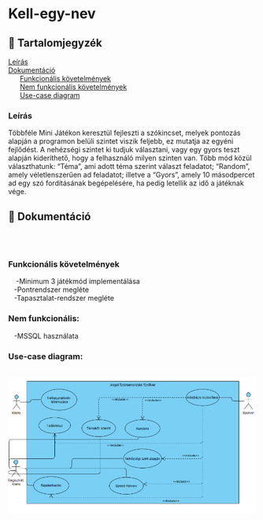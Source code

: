 # Kell-egy-nev


## 📜 Tartalomjegyzék
[Leírás](#leiras)  <br>
[Dokumentáció](#dok) <br>
 &nbsp;&nbsp;&nbsp;&nbsp;&nbsp;&nbsp;[Funkcionális követelmények](#funkKov) <br>
 &nbsp;&nbsp;&nbsp;&nbsp;&nbsp;&nbsp;[Nem funkcionális követelmények](#nemFunkKov) <br>
 &nbsp;&nbsp;&nbsp;&nbsp;&nbsp;&nbsp;[Use-case diagram](#useCase)<br>

<a name="headers"/>
<h3>
Leírás
  </h3>
 <p>
  Többféle Mini Játékon keresztül fejleszti a szókincset, melyek pontozás alapján a programon belüli szintet viszik feljebb, ez mutatja az egyéni fejlődést. A nehézségi szintet ki tudjuk választani, vagy egy gyors teszt alapján kideríthető, hogy a felhasználó milyen szinten van. Több  mód közül választhatunk: “Téma”, ami adott téma szerint választ feladatot; “Random”, amely véletlenszerűen ad feladatot; illetve a “Gyors”, amely 10 másodpercet ad egy szó fordításának begépelésére, ha pedig letellik az idő a játéknak vége.

  </p>
</a>
<a name="dok"></a>
<h2> 🎨 Dokumentáció</h2> <br><br>
<a name="funkKov"/>
<h3> Funkcionális követelmények</h3>
 &nbsp;&nbsp;&nbsp; -Minimum 3 játékmód implementálása<br>
  &nbsp;&nbsp;&nbsp;-Pontrendszer megléte<br>
  &nbsp;&nbsp;&nbsp;-Tapasztalat-rendszer megléte<br>
</a>

<a name="nemFunkKov"/>
<h3>Nem funkcionális:</h3>
&nbsp;&nbsp;&nbsp;-MSSQL használata
</a>
<a name="useCase"/><h3>Use-case diagram:</h3><br></a>
<img src="https://github.com/beatrixptr/Kell-egy-nev/blob/main/Use-Case_Diagram.png">


